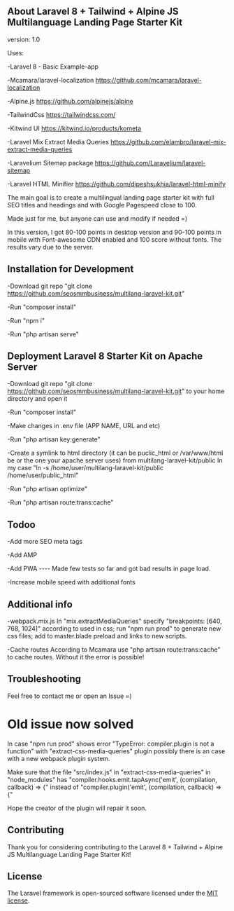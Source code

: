 ## About Laravel 8 + Tailwind + Alpine JS Multilanguage Landing Page Starter Kit

version: 1.0

Uses:

-Laravel 8 - Basic Example-app

-Mcamara/laravel-localization https://github.com/mcamara/laravel-localization

-Alpine.js  https://github.com/alpinejs/alpine

-TailwindCss https://tailwindcss.com/

-Kitwind UI https://kitwind.io/products/kometa

-Laravel Mix Extract Media Queries https://github.com/elambro/laravel-mix-extract-media-queries

-Laravelium Sitemap package https://github.com/Laravelium/laravel-sitemap

-Laravel HTML Minifier https://github.com/dipeshsukhia/laravel-html-minify


The main goal is to create a multilingual landing page starter kit with full SEO titles and headings and with Google Pagespeed close to 100.

Made just for me, but anyone can use and modify if needed =)

In this version, I got 80-100 points in desktop version and 90-100 points in mobile with Font-awesome CDN enabled and 100 score without fonts. The results vary due to the server.

## Installation for Development

-Download git repo "git clone https://github.com/seosmmbusiness/multilang-laravel-kit.git"

-Run "composer install"

-Run "npm i"

-Run "php artisan serve"

## Deployment Laravel 8 Starter Kit on Apache Server

-Download git repo "git clone https://github.com/seosmmbusiness/multilang-laravel-kit.git" to your home directory and open it

-Run "composer install"

-Make changes in .env file (APP NAME, URL and etc)

-Run "php artisan key:generate"

-Create a symlink to html directory (it can be puclic_html or  /var/www/html be or the one your apache server uses) from multilang-laravel-kit/public 
In my case "ln -s /home/user/multilang-laravel-kit/public /home/user/public_html"

-Run "php artisan optimize"

-Run "php artisan route:trans:cache"

## Todoo

-Add more SEO meta tags 

-Add AMP 

-Add PWA        ---- Made few tests so far and got bad results in page load.

-Increase mobile speed with additional fonts

## Additional info

-webpack.mix.js
In "mix.extractMediaQueries" specify "breakpoints: [640, 768, 1024]" according to used in css;
run "npm run prod" to generate new css files;
add to master.blade preload and links to new scripts.

-Cache routes
According to Mcamara use "php artisan route:trans:cache" to cache routes. Without it the error is possible!

## Troubleshooting
Feel free to contact me or open an Issue =)

# Old issue now solved
In case "npm run prod" shows error "TypeError: compiler.plugin is not a function" with "extract-css-media-queries" plugin possibly there is an case with a new webpack plugin system. 

Make sure that the file "src/index.js" in "extract-css-media-queries" in "node_modules" has "compiler.hooks.emit.tapAsync('emit', (compilation, callback) => {" instead of "compiler.plugin('emit', (compilation, callback) => {"

Hope the creator of the plugin will repair it soon.

## Contributing

Thank you for considering contributing to the Laravel 8 + Tailwind + Alpine JS Multilanguage Landing Page Starter Kit!

## License

The Laravel framework is open-sourced software licensed under the [MIT license](https://opensource.org/licenses/MIT).

